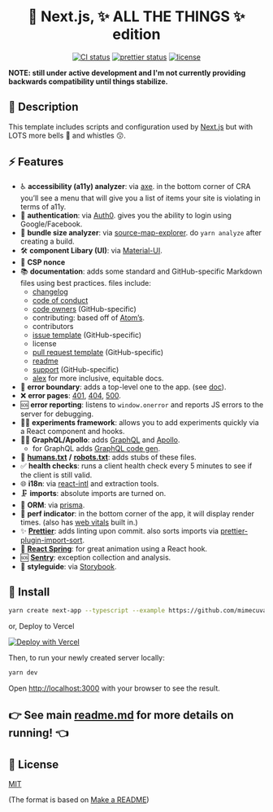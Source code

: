 <h1 align="center">
  🔮 Next.js, ✨ ALL THE THINGS ✨ edition
</h1>

<p align="center">
  <a href="https://github.com/mimecuvalo/all-the-things/actions"><img src="https://github.com/mimecuvalo/all-the-things/actions/workflows/ci.yml/badge.svg" alt="CI status" /></a>
  <a href="https://github.com/prettier/prettier"><img src="https://img.shields.io/badge/code_style-prettier-ff69b4.svg" alt="prettier status" /></a>
  <a href="https://github.com/mimecuvalo/all-the-things/docs/license.md"><img src="https://img.shields.io/badge/license-MIT-brightgreen.svg" alt="license" /></a>
</p>

<strong>NOTE: still under active development and I'm not currently providing backwards compatibility until things stabilize.</strong>

## 📯 Description

This template includes scripts and configuration used by [Next.js](https://nextjs.org/) but with LOTS more bells 🔔 and whistles 😗.

## ⚡ Features

- ♿ **accessibility (a11y) analyzer**: via [axe](https://www.google.com/search?q=axe-core&oq=axe-core&aqs=chrome..69i57.1485j0j7&sourceid=chrome&ie=UTF-8). in the bottom corner of CRA you’ll see a menu that will give you a list of items your site is violating in terms of a11y.
- 🔐 **authentication**: via [Auth0](https://auth0.com/). gives you the ability to login using Google/Facebook.
- 🔎 **bundle size analyzer**: via [source-map-explorer](https://www.npmjs.com/package/source-map-explorer). do `yarn analyze` after creating a build.
- 🛠️ **component Libary (UI)**: via [Material-UI](https://mui.com/).
- 🔐 **CSP nonce**
- 📚 **documentation**: adds some standard and GitHub-specific Markdown files using best practices. files include:
  - [changelog](https://keepachangelog.com)
  - [code of conduct](https://www.contributor-covenant.org)
  - [code owners](https://help.github.com/articles/about-code-owners/) (GitHub-specific)
  - contributing: based off of [Atom’s](https://github.com/atom/atom/blob/master/CONTRIBUTING.md).
  - contributors
  - [issue template](https://help.github.com/articles/about-issue-and-pull-request-templates/) (GitHub-specific)
  - license
  - [pull request template](https://help.github.com/articles/about-issue-and-pull-request-templates/) (GitHub-specific)
  - [readme](https://www.makeareadme.com/)
  - [support](https://help.github.com/articles/adding-support-resources-to-your-project/) (GitHub-specific)
  - [alex](https://alexjs.com/) for more inclusive, equitable docs.
- 🚫 **error boundary**: adds a top-level one to the app. (see [doc](https://reactjs.org/docs/error-boundaries.html)).
- ❌ **error pages**: [401](https://developer.mozilla.org/en-US/docs/Web/HTTP/Status/401), [404](https://developer.mozilla.org/en-US/docs/Web/HTTP/Status/404), [500](https://developer.mozilla.org/en-US/docs/Web/HTTP/Status/500).
- 🆘 **error reporting**: listens to `window.onerror` and reports JS errors to the server for debugging.
- 🧑‍🔬 **experiments framework**: allows you to add experiments quickly via a React component and hooks.
- 🧑‍🚀 **GraphQL/Apollo**: adds [GraphQL](https://graphql.org) and [Apollo](https://apollographql.com).
  - for GraphQL adds [GraphQL code gen](https://www.graphql-code-generator.com/).
- 🫶 [**humans.txt**](http://humanstxt.org/) **/** [**robots.txt**](http://www.robotstxt.org/): adds stubs of these files.
- ✅ **health checks**: runs a client health check every 5 minutes to see if the client is still valid.
- 🌐 **i18n**: via [react-intl](https://github.com/yahoo/react-intl/wiki#getting-started) and extraction tools.
- 🗜️ **imports**: absolute imports are turned on.
- 💽 **ORM**: via [prisma](https://www.prisma.io/).
- 📏 **perf indicator**: in the bottom corner of the app, it will display render times. (also has [web vitals](https://web.dev/vitals/) built in.)
- ✨ [**Prettier**](https://prettier.io): adds linting upon commit. also sorts imports via [prettier-plugin-import-sort](https://www.npmjs.com/package/prettier-plugin-import-sort).
- 🪩 [**React Spring**](https://www.react-spring.io/): for great animation using a React hook.
- 🆘 [**Sentry**](https://sentry.io/): exception collection and analysis.
- 💅 **styleguide**: via [Storybook](https://storybook.js.org).

## 💾 Install

```sh
yarn create next-app --typescript --example https://github.com/mimecuvalo/all-the-things
```

or, Deploy to Vercel

[![Deploy with Vercel](https://vercel.com/button)](https://vercel.com/new/git/external?repository-url=https%3A%2F%2Fgithub.com%2Fmimecuvalo%2Fall-the-things)

Then, to run your newly created server locally:

```sh
yarn dev
```

Open [http://localhost:3000](http://localhost:3000) with your browser to see the result.

## 👉 See main [readme.md](https://github.com/mimecuvalo/all-the-things/blob/main/docs/readme.md) for more details on running! 👈

## 📜 License

[MIT](license.md)

(The format is based on [Make a README](https://www.makeareadme.com/))
